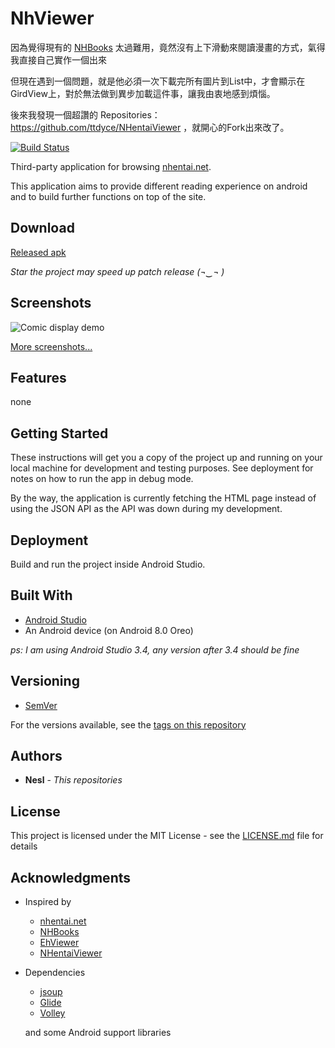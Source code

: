 # NhViewer

因為覺得現有的 [NHBooks](https://github.com/NHMoeDev/NHentai-android) 太過難用，竟然沒有上下滑動來閱讀漫畫的方式，氣得我直接自己實作一個出來

但現在遇到一個問題，就是他必須一次下載完所有圖片到List中，才會顯示在GirdView上，對於無法做到異步加載這件事，讓我由衷地感到煩惱。

後來我發現一個超讚的 Repositories：https://github.com/ttdyce/NHentaiViewer ，就開心的Fork出來改了。

[![Build Status](https://travis-ci.com/ttdyce/NHentaiViewer.svg?branch=master)](https://travis-ci.com/ttdyce/NHentaiViewer)

Third-party application for browsing [nhentai.net](https://nhentai.net). 

This application aims to provide different reading experience on android and to build further functions on top of the site. 

## Download
[Released apk](https://github.com/ttdyce/nhviewer/releases)

*Star the project may speed up patch release (¬‿¬ )*

## Screenshots

![Comic display demo](https://github.com/neslxzhen/NhViewer/raw/development/screenshots/favorite_list.png "Comic display demo")

[More screenshots...](https://github.com/neslxzhen/NhViewer/wiki/Screenshots)

## Features

none

## Getting Started

These instructions will get you a copy of the project up and running on your local machine for development and testing purposes. See deployment for notes on how to run the app in debug mode.

By the way, the application is currently fetching the HTML page instead of using the JSON API as the API was down during my development.

## Deployment

Build and run the project inside Android Studio. 

## Built With

* [Android Studio](https://developer.android.com/studio)
* An Android device (on Android 8.0 Oreo)

*ps: I am using Android Studio 3.4, any version after 3.4 should be fine*

## Versioning

* [SemVer](http://semver.org/)

For the versions available, see the [tags on this repository](https://github.com/ttdyce/nhviewer/tags)

## Authors
* **Nesl** - *This repositories*


## License

This project is licensed under the MIT License - see the [LICENSE.md](LICENSE.md) file for details

## Acknowledgments

* Inspired by
  * [nhentai.net](https://nhentai.net)
  * [NHBooks](https://github.com/NHMoeDev/NHentai-android)
  * [EhViewer](https://github.com/seven332/EhViewer)
  * [NHentaiViewer](https://github.com/ttdyce/NHentaiViewer)
  
* Dependencies
  * [jsoup](https://jsoup.org/download)
  * [Glide](http://bumptech.github.io/glide/doc/download-setup.html)
  * [Volley](https://developer.android.com/training/volley)

  and some Android support libraries
